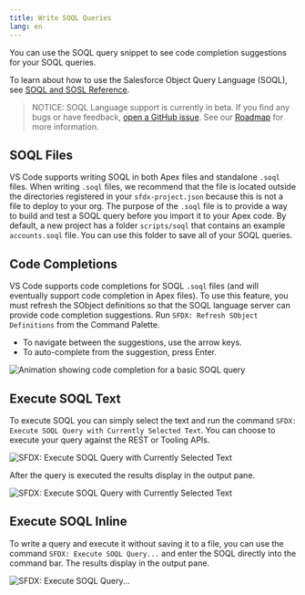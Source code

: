 ```yaml
---
title: Write SOQL Queries
lang: en
---
```


You can use the SOQL query snippet to see code completion suggestions for your SOQL queries.

To learn about how to use the Salesforce Object Query Language (SOQL), see [SOQL and SOSL Reference](https://developer.salesforce.com/docs/atlas.en-us.soql_sosl.meta/soql_sosl/sforce_api_calls_soql.htm).

> NOTICE: SOQL Language support is currently in beta. If you find any bugs or have feedback, [open a GitHub issue](./en/bugs-and-feedback). See our [Roadmap](https://github.com/forcedotcom/salesforcedx-vscode/wiki/Roadmap) for more information.

## SOQL Files

VS Code supports writing SOQL in both Apex files and standalone `.soql` files. When writing `.soql` files, we recommend that the file is located outside the directories registered in your `sfdx-project.json` because this is not a file to deploy to your org. The purpose of the `.soql` file is to provide a way to build and test a SOQL query before you import it to your Apex code. By default, a new project has a folder `scripts/soql` that contains an example `accounts.soql` file. You can use this folder to save all of your SOQL queries.

## Code Completions

VS Code supports code completions for SOQL `.soql` files (and will eventually support code completion in Apex files). To use this feature, you must refresh the SObject definitions so that the SOQL language server can provide code completion suggestions. Run `SFDX: Refresh SObject Definitions` from the Command Palette.

- To navigate between the suggestions, use the arrow keys.
- To auto-complete from the suggestion, press Enter.

![Animation showing code completion for a basic SOQL query](./images/soql-completion.gif)

## Execute SOQL Text

To execute SOQL you can simply select the text and run the command `SFDX: Execute SOQL Query with Currently Selected Text`. You can choose to execute your query against the REST or Tooling APIs.

![SFDX: Execute SOQL Query with Currently Selected Text](./images/soql_text.png)

After the query is executed the results display in the output pane.

![SFDX: Execute SOQL Query with Currently Selected Text](./images/soql_results.png)

## Execute SOQL Inline

To write a query and execute it without saving it to a file, you can use the command `SFDX: Execute SOQL Query...` and enter the SOQL directly into the command bar. The results display in the output pane.

![SFDX: Execute SOQL Query...](./images/soql_command.png)
